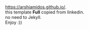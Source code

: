 https://arshiamidos.github.io/.  
this template **Full** copied from linkedin.  
no need to Jekyll.  
Enjoy :))
